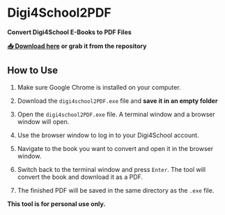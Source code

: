 # Digi4School2PDF  

**Convert Digi4School E-Books to PDF Files**  

**[📥 Download here](https://github.com/lorenz1e/digi4school2PDF/raw/refs/heads/main/digi4school2PDF.exe) or grab it from the repository**

## **How to Use**  

1. Make sure Google Chrome is installed on your computer.

2. Download the `digi4school2PDF.exe` file and **save it in an empty folder**

3. Open the `digi4school2PDF.exe` file. A terminal window and a browser window will open.  

4. Use the browser window to log in to your Digi4School account.  

5. Navigate to the book you want to convert and open it in the browser window.  

6. Switch back to the terminal window and press `Enter`. The tool will convert the book and download it as a PDF.  

7. The finished PDF will be saved in the same directory as the `.exe` file.  



**This tool is for personal use only.**

